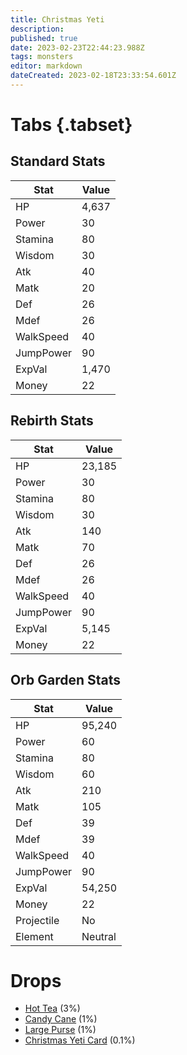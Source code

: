 ```yaml
---
title: Christmas Yeti
description: 
published: true
date: 2023-02-23T22:44:23.988Z
tags: monsters
editor: markdown
dateCreated: 2023-02-18T23:33:54.601Z
---
```


# Tabs {.tabset}

## Standard Stats

|Stat|Value|
|-|-|
|HP|4,637|
|Power|30|
|Stamina|80|
|Wisdom|30|
|Atk|40|
|Matk|20|
|Def|26|
|Mdef|26|
|WalkSpeed|40|
|JumpPower|90|
|ExpVal|1,470|
|Money|22|
## Rebirth Stats

|Stat|Value|
|-|-|
|HP|23,185|
|Power|30|
|Stamina|80|
|Wisdom|30|
|Atk|140|
|Matk|70|
|Def|26|
|Mdef|26|
|WalkSpeed|40|
|JumpPower|90|
|ExpVal|5,145|
|Money|22|
## Orb Garden Stats

|Stat|Value|
|-|-|
|HP|95,240|
|Power|60|
|Stamina|80|
|Wisdom|60|
|Atk|210|
|Matk|105|
|Def|39|
|Mdef|39|
|WalkSpeed|40|
|JumpPower|90|
|ExpVal|54,250|
|Money|22|
|Projectile|No|
|Element|Neutral|

# Drops
 * [Hot Tea](/items/hot-tea.md) (3%)
 * [Candy Cane](/items/candy-cane.md) (1%)
 * [Large Purse](/items/large-purse.md) (1%)
 * [Christmas Yeti Card](/items/christmas-yeti-card.md) (0.1%)
